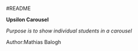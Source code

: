 #README

**Upsilon Carousel**

*Purpose is to show individual students in a carousel*

Author:Mathias Balogh
